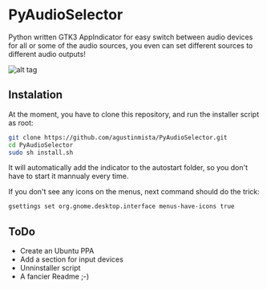# PyAudioSelector
Python written GTK3 AppIndicator for easy switch between audio devices for
all or some of the audio sources, you even can set different sources to
different audio outputs!

![alt tag](http://i.imgur.com/jtHG9ic.png)

## Instalation
At the moment, you have to clone this repository, and run the installer script as root:

```bash
git clone https://github.com/agustinmista/PyAudioSelector.git
cd PyAudioSelector
sudo sh install.sh
```
It will automatically add the indicator to the autostart folder, so you don't have to start it mannualy every time.

If you don't see any icons on the menus, next command should do the trick:

```bash
gsettings set org.gnome.desktop.interface menus-have-icons true
```

## ToDo
* Create an Ubuntu PPA
* Add a section for input devices
* Unninstaller script
* A fancier Readme ;-)
